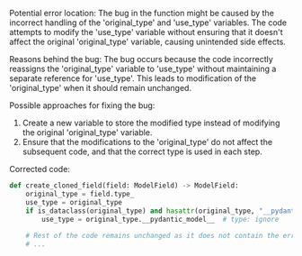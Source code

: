Potential error location: 
The bug in the function might be caused by the incorrect handling of the 'original_type' and 'use_type' variables. The code attempts to modify the 'use_type' variable without ensuring that it doesn't affect the original 'original_type' variable, causing unintended side effects.

Reasons behind the bug:
The bug occurs because the code incorrectly reassigns the 'original_type' variable to 'use_type' without maintaining a separate reference for 'use_type'. This leads to modification of the 'original_type' when it should remain unchanged.

Possible approaches for fixing the bug:
1. Create a new variable to store the modified type instead of modifying the original 'original_type' variable.
2. Ensure that the modifications to the 'original_type' do not affect the subsequent code, and that the correct type is used in each step.

Corrected code:
```python
def create_cloned_field(field: ModelField) -> ModelField:
    original_type = field.type_
    use_type = original_type
    if is_dataclass(original_type) and hasattr(original_type, "__pydantic_model__"):
        use_type = original_type.__pydantic_model__  # type: ignore
    
    # Rest of the code remains unchanged as it does not contain the error in the original code
    # ...
```